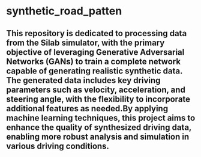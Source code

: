 # synthetic_road_patten
## This repository is dedicated to processing data from the Silab simulator, with the primary objective of leveraging Generative Adversarial Networks (GANs) to train a complete network capable of generating realistic synthetic data. The generated data includes key driving parameters such as velocity, acceleration, and steering angle, with the flexibility to incorporate additional features as needed.By applying machine learning techniques, this project aims to enhance the quality of synthesized driving data, enabling more robust analysis and simulation in various driving conditions.
